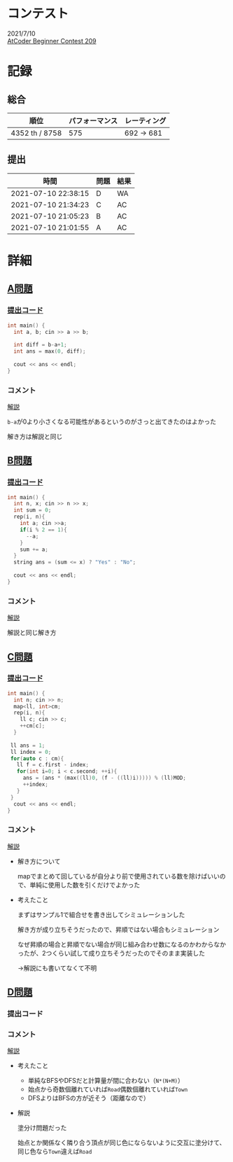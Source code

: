 # コンテスト
2021/7/10<br>
[AtCoder Beginner Contest 209](https://atcoder.jp/contests/abc209)

# 記録
## 総合
|  順位  |  パフォーマンス  | レーティング |
| ---- | ---- | ---- |
|  4352 th / 8758  | 575 | 692 → 681 |

## 提出
|  時間  |  問題  | 結果 |
| ---- | ---- | ---- |
| 2021-07-10 22:38:15 | D | WA |
| 2021-07-10 21:34:23 | C | AC |
| 2021-07-10 21:05:23 | B | AC |
| 2021-07-10 21:01:55 | A | AC |


# 詳細
## [A問題](https://atcoder.jp/contests/abc209/tasks/abc209_a)
### [提出コード](https://atcoder.jp/contests/abc209/submissions/24105013)
```c++
int main() {
  int a, b; cin >> a >> b;
  
  int diff = b-a+1;
  int ans = max(0, diff);
 
  cout << ans << endl;
}
```

### コメント
[解説](https://atcoder.jp/contests/abc209/editorial/2226)

```b-a```が0より小さくなる可能性があるというのがさっと出てきたのはよかった

解き方は解説と同じ


## [B問題](https://atcoder.jp/contests/abc209/tasks/abc209_b)
### [提出コード](https://atcoder.jp/contests/abc209/submissions/24112658)
```c++
int main() {
  int n, x; cin >> n >> x;
  int sum = 0;
  rep(i, n){
    int a; cin >>a;
    if(i % 2 == 1){
      --a;
    }
    sum += a;
  }
  string ans = (sum <= x) ? "Yes" : "No";
 
  cout << ans << endl;
}
```

### コメント
[解説](https://atcoder.jp/contests/abc209/editorial/2227)

解説と同じ解き方


## [C問題](https://atcoder.jp/contests/abc209/tasks/abc209_c)
### [提出コード](https://atcoder.jp/contests/abc209/submissions/24129076)
```c++
int main() {
  int n; cin >> n;
  map<ll, int>cm;
  rep(i, n){
    ll c; cin >> c;
    ++cm[c];
  }
 
 ll ans = 1;
 ll index = 0;
 for(auto c : cm){
   ll f = c.first - index;
   for(int i=0; i < c.second; ++i){
     ans = (ans * (max((ll)0, (f - ((ll)i))))) % (ll)MOD;
     ++index;
   }
 }
  cout << ans << endl;
}
```

### コメント
[解説](https://atcoder.jp/contests/abc209/editorial/2228)

* 解き方について

  mapでまとめて回しているが自分より前で使用されている数を除けばいいので、単純に使用した数を引くだけでよかった

* 考えたこと

  まずはサンプル1で組合せを書き出してシミュレーションした

  解き方が成り立ちそうだったので、昇順ではない場合もシミュレーション

  なぜ昇順の場合と昇順でない場合が同じ組み合わせ数になるのかわからなかったが、2つくらい試して成り立ちそうだったのでそのまま実装した

  →解説にも書いてなくて不明


## [D問題](https://atcoder.jp/contests/abc209/tasks/abc209_d)
### 提出コード

### コメント

[解説](https://atcoder.jp/contests/abc209/editorial/2229)

* 考えたこと

  * 単純なBFSやDFSだと計算量が間に合わない（```N*(N+M)```）
  * 始点から奇数個離れていれば```Road```偶数個離れていれば```Town```
  * DFSよりはBFSの方が近そう（距離なので）

* 解説

  塗分け問題だった

  始点とか関係なく隣り合う頂点が同じ色にならないように交互に塗分けて、同じ色なら```Town```違えば```Road```
